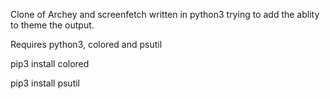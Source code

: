 Clone of Archey and screenfetch written in python3 trying to add the ablity to theme the output.

Requires python3, colored and psutil

pip3 install colored

pip3 install psutil
